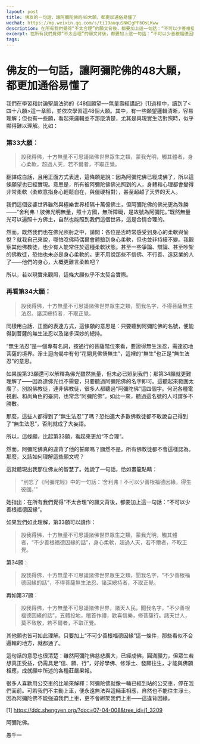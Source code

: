 ```yaml
---
layout: post
title: 佛友的一句話，讓阿彌陀佛的48大願，都更加通俗易懂了
wechat: https://mp.weixin.qq.com/s/ti19auquSNWIgPF6OsLKww
description: 在所有我們覺得“不太合理”的願文背後，都要加上這一句話：“不可以少善根福德因緣”
excerpt: 在所有我們覺得“不太合理”的願文背後，都要加上這一句話：“不可以少善根福德因緣”
tags:
---
```


# 佛友的一句話，讓阿彌陀佛的48大願，都更加通俗易懂了

我們在學習和討論聖嚴法師的《48個願望──無量壽經講記》[1]過程中，讀到了<四十八願>這一章節，並依次學習這48個大願。其中，有一些願望邏輯清晰，容易理解；但也有一些願，看起來邏輯並不那麼清楚，尤其是與現實生活對照時，似乎顯得難以理解。比如：

### 第33大願：

> 設我得佛，十方無量不可思議諸佛世界眾生之類，蒙我光明，觸其體者，身心柔軟，超過人天，若不爾者，不取正覺。

翻譯成白話，且用正面方式表達，這條願是說：因為阿彌陀佛已經成佛了，所以這條願望也已經實現。意思是，所有被阿彌陀佛佛光照到的人，身體和心理都會變得非常柔軟（柔軟意指身心輕鬆自在，與僵硬相對），甚至超越了天界的天人。

我們這個娑婆世界雖然與極樂世界相隔十萬億佛土，但阿彌陀佛的佛光更為殊勝——“舍利弗！彼佛光明無量，照十方國，無所障礙，是故號為阿彌陀。”既然無量光可以遍照十方佛土，自然也能照到我們這個世界，這是合情合理的。

然而，既然我們也在佛光照射之中，請問：各位是否時常感受到身心的柔軟與愉悅？就我自己來說，哪怕唸佛時偶爾會體驗到身心柔軟，但也並非持續不變。我觀察其他佛教徒，也少有人能常住於這種柔軟狀態。甚至一些爭論、辯論、甚至吵架的佛教徒，恐怕也未必是身心柔軟的。更不用說那些不信佛、不行善、造惡業的人了——他們的身心，大概更難言柔軟吧？

所以，若以現實來觀照，這條大願似乎不太契合實際。

### 再看第34大願：

> 設我得佛，十方無量不可思議諸佛世界眾生之類，聞我名字，不得菩薩無生法忍、諸深總持者，不取正覺。

同樣用白話、正面的表達方式，這條願的意思是：只要聽到阿彌陀佛的名號，便能得到菩薩的無生法忍以及諸多深妙的總持。

“無生法忍”是一個專有名詞，按通行的菩薩階位來看，要證得無生法忍，需達初地菩薩的境界。淨土迴向偈中有句“花開見佛悟無生”，這裡的“無生”也正是“無生法忍”的意思。

如果說第33願還可以解釋為佛光雖然無量，但未必已照到我們；那第34願就更難理解了——因為連佛光也不需要，只要聽過阿彌陀佛的名字即可。這聽起來範圍太廣了。別說佛教徒，連非佛教徒，很多人都聽過“阿彌陀佛”這四個字。何況各種電視劇、和尚角色的臺詞，也常念“阿彌陀佛”。如此一來，聽過這名號的人可謂多不勝數。

那麼，這些人都得到了“無生法忍”了嗎？恐怕連大多數佛教徒都不敢說自己得到了“無生法忍”，否則就成了大妄語。

所以，這條願，比起第33願，看起來更加“不合理”。

然而，阿彌陀佛真的違背了他的誓願嗎？顯然不是。所有佛教徒都不會這樣認為。那麼，又該如何理解這些願文呢？

這就體現出我那位佛友的智慧了。她說了一句話，恰如畫龍點睛：

> “別忘了《阿彌陀經》中的一句話：‘舍利弗！不可以少善根福德因緣，得生彼國。’”

她指出：在所有我們覺得“不太合理”的願文背後，都要加上這一句話：“不可以少善根福德因緣”。

如果我們如此理解，第33願可以讀作：

> 設我得佛，十方無量不可思議諸佛世界眾生之類，蒙我光明，觸其體者，“不少善根福德因緣的話”，身心柔軟，超過人天，若不爾者，不取正覺。

第34願：

> 設我得佛，十方無量不可思議諸佛世界眾生之類，聞我名字，“不少善根福德因緣的話”，不得菩薩無生法忍、諸深總持者，不取正覺。

再如第37願：

> 設我得佛，十方無量不可思議諸佛世界，諸天人民，聞我名字，“不少善根福德因緣的話”，五體投地，稽首作禮，歡喜信樂，修菩薩行。諸天世人，莫不致敬，若不爾者，不取正覺。

其他願也皆可如此理解。只要加上“不可少善根福德因緣”這一條件，那些看似不合邏輯的地方，就都通了。

這句話的意思也很清楚：雖然阿彌陀佛慈悲廣大，已經成佛，圓滿願力，但眾生若想真正受益，仍需具足“信、願、行”，好好學佛、修淨土、發願往生，才能與佛願相應，成就願中所述的各種莊嚴果報。

很多人喜歡用公交車的比喻來解釋：阿彌陀佛就像一輛已經到站的公交車，停在我們面前。可若我們不主動上車，便永遠無法與這輛車相應，自然也不能往生淨土。因為阿彌陀佛不能強迫我們上車，更不會綁架我們上車——這違背因緣。

[1] https://ddc.shengyen.org/?doc=07-04-008&tree_id=j1_3209

阿彌陀佛。

愚千一
